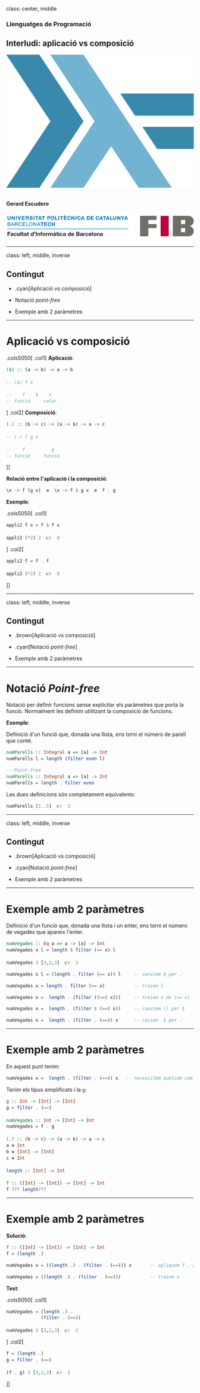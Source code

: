 class: center, middle

### Llenguatges de Programació

## Interludi: aplicació vs composició

![:scale 40%](figures/haskell.png)<br><br>

**Gerard Escudero**

![:scale 75%](figures/fib.png)

---
class: left, middle, inverse

## Contingut

- .cyan[Aplicació vs composició]

- Notació *point-free*

- Exemple amb 2 paràmetres

---

# Aplicació vs composició

.cols5050[
.col1[
**Aplicació**:

```haskell
($) :: (a -> b) -> a -> b

-- ($) f x

--    f    $    x
-- funció     valor
```
]
.col2[
**Composició**:

```haskell
(.) :: (b -> c) -> (a -> b) -> a -> c

-- (.) f g x

--    f    .     g
-- funció     funció
```
]]

**Relació entre l'aplicació i la composició**:

```haskell
\x -> f (g x)  ≡  \x -> f $ g x  ≡  f . g
```

**Exemple**:

.cols5050[
.col1[
```haskell
appli2 f x = f $ f x

appli2 (*2) 2  👉  8
```
]
.col2[
```haskell
appli2 f = f . f

appli2 (*2) 2  👉  8
```
]]

---
class: left, middle, inverse

## Contingut

- .brown[Aplicació vs composició]

- .cyan[Notació *point-free*]

- Exemple amb 2 paràmetres

---

# Notació *Point-free*

Notació per definir funcions sense explicitar els paràmetres que porta la funció. Normalment les definim utilitzant la composició de funcions.

**Exemple**:

Definició d'un funció que, donada una llista, ens torni el número de parell que conté.

```haskell
numParells :: Integral a => [a] -> Int
numParells l = length (filter even l)
```

```haskell
-- Point-free
numParells :: Integral a => [a] -> Int
numParells = length . filter even
```

Les dues definicions són completament equivalents:

```haskell
numParells [1..5]  👉  2
```

---
class: left, middle, inverse

## Contingut

- .brown[Aplicació vs composició]

- .cyan[Notació *point-free*]

- Exemple amb 2 paràmetres

---

# Exemple amb 2 paràmetres

Definició d'un funció que, donada una llista i un enter, ens torni el número de vegades que apareix l'enter.

```haskell
numVegades :: Eq a => a -> [a] -> Int
numVegades x l = length $ filter (== x) l

numVegades 3 [3,2,3]  👉  2
```

```haskell
numVegades x l = (length . filter (== x)) l     -- canviem $ per .
```

```haskell
numVegades x = length . filter (== x)           -- treiem l
```

```haskell 
numVegades x =  length . (filter ((==) x)))     -- treiem x de (== x)
```

```haskell 
numVegades x =  length . (filter $ (==) x))     -- canviem () per $
```

```haskell 
numVegades x =  length . (filter . (==)) x      -- caviem  $ per .
```

---

# Exemple amb 2 paràmetres

En aquest punt tenim:

```haskell 
numVegades x =  length . (filter . (==)) x   -- necessitem quelcom com (f . g) x
```

Tenim els tipus simplificats i la `g`:

```haskell 
g :: Int -> [Int] -> [Int]
g = filter . (==)

numVegades :: Int -> [Int] -> Int
numVegades = f . g

(.) :: (b -> c) -> (a -> b) -> a -> c
a ≡ Int
b ≡ [Int] -> [Int]
c ≡ Int

length :: [Int] -> Int

f :: ([Int] -> [Int]) -> [Int] -> Int 
f ??? length???
```

---

# Exemple amb 2 paràmetres

**Solució**:

```haskell 
f :: ([Int] -> [Int]) -> [Int] -> Int 
f = (length .)
```


```haskell 
numVegades x = ((length .) . (filter . (==))) x       -- apliquem f . g
```

```haskell 
numVegades = ((length .) . (filter . (==)))           -- treiem x
```

**Test**:

.cols5050[
.col1[
```haskell 
numVegades = (length .) . 
             (filter . (==))

numVegades 3 [3,2,3]  👉  2
```
]
.col2[
```haskell 
f = (length .)
g = filter . (==)

(f . g) 3 [3,2,3]  👉  2
```
]]
